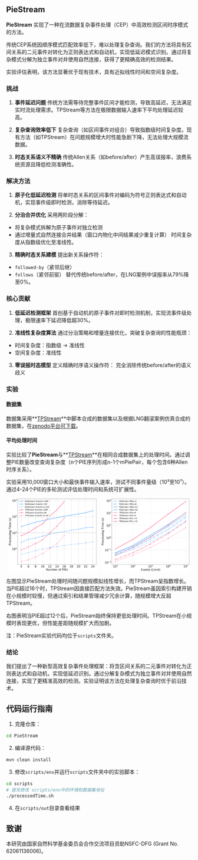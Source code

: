 ## PieStream

**PieStream** 实现了一种在流数据复杂事件处理（CEP）中高效检测区间时序模式的方法。

传统CEP系统因顺序模式匹配效率低下，难以处理复杂查询。我们的方法将具有区间关系的二元事件对转化为正则表达式和自动机，实现低延迟模式识别。通过将复杂模式分解为独立事件对并使用自然连接，获得了更精确高效的检测结果。

实验评估表明，该方法显著优于现有技术，具有近拟线性时间和空间复杂度。


### 挑战

1. **事件延迟问题**
   传统方法需等待完整事件区间才能检测，导致高延迟，无法满足实时流处理需求。TPStream等方法在极限数据输入速率下平均处理延迟较高。

2. **复杂查询效率低下**
   复杂查询（如区间事件对组合）导致指数级时间复杂度。现有方法（如TPStream）在问题规模增大时性能急剧下降，无法处理大规模流数据。

3. **时态关系语义不精确**
   传统Allen关系（如before/after）产生高误报率，浪费系统资源且降低检测准确性。


### 解决方法

1. **原子化低延迟检测**
   将单时态关系的区间事件对编码为符号正则表达式和自动机，实现事件级即时检测，消除等待延迟。 

2. **分治合并优化**
   采用两阶段分解：
- 将复杂模式拆解为原子事件对独立检测
- 通过增量式自然连接合并结果（窗口内物化中间结果减少重复计算）
  时间复杂度从指数级优化至准线性。

3. **精确时态关系建模**
   提出新关系操作符：
- `followed-by`（紧邻后继）
- `follows`（紧邻前驱）
  替代传统before/after，在LNG案例中误报率从79%降至0%。

### 核心贡献

1. **低延迟检测框架**
   首创基于自动机的原子事件对即时检测机制，实现流事件级处理，极限速率下延迟降低超30%。

2. **准线性复杂度算法**
   通过分治策略和增量连接优化，突破复杂查询的性能瓶颈：
- 时间复杂度：指数级 → 准线性
- 空间复杂度：准线性

3. **零误报时态模型**
   定义精确时序语义操作符： 完全消除传统before/after的语义歧义


### 实验

#### 数据集

数据集采用**[TPStream](http://uni-marburg.de/oaCPk)**中脚本合成的数据集以及根据LNG翻滚案例仿真合成的数据集，在[zenodo平台可下载](https://zenodo.org/records/15637848)。

#### 平均处理时间
实验比较了**PieStream**与**[TPStream](http://uni-marburg.de/oaCPk)**在相同合成数据集上的处理时间。通过调整PIE数量改变查询复杂度（n个PIE序列形成n-1个mPiePair，每个包含6种Allen时序关系）。

实验采用10,000窗口大小和最快事件输入速率，测试不同事件量级（10³至10⁷）。通过4-24个PIE的多轮测试评估处理时间和系统可扩展性。

<div style="display: flex; justify-content: space-around;">
<img src="attachments/pies_time.png" alt="pies_time" style="width: 48%;"/>
<img src="attachments/events_time.png" alt="events_time" style="width: 48%;"/>
</div>

左图显示PieStream处理时间随问题规模拟线性增长，而TPStream呈指数增长。当PIE超过16个时，TPStream因直接匹配方法失效。PieStream虽因索引构建开销在小规模时较慢，但通过索引和结果管理减少冗余计算，随规模增大反超TPStream。

右图表明当PIE超过12个后，PieStream始终保持更低处理时间。TPStream在小规模时表现更优，但性能差距随规模扩大而加剧。

注：PieStream实验代码均位于`scripts`文件夹。


### 结论
我们提出了一种新型高效复杂事件处理框架：将含区间关系的二元事件对转化为正则表达式和自动机，实现低延迟识别。通过分解复杂模式为独立事件对并使用自然连接，实现了更精准高效的检测。实验证明该方法在处理复杂查询时优于前沿技术。

## 代码运行指南

1. 克隆仓库：
```bash 
cd PieStream
```

2. 编译源代码：
```bash
mvn clean install
```

3. 修改`scripts/env`并运行`scripts`文件夹中的实验脚本：
```bash
cd scripts
# 首先修改 scripts/env中的环境和数据集地址
./processedTime.sh
```

4. 在`scripts/out`目录查看结果

## 致谢
本研究由国家自然科学基金委员会合作交流项目资助NSFC-DFG (Grant No. 62061136006)。